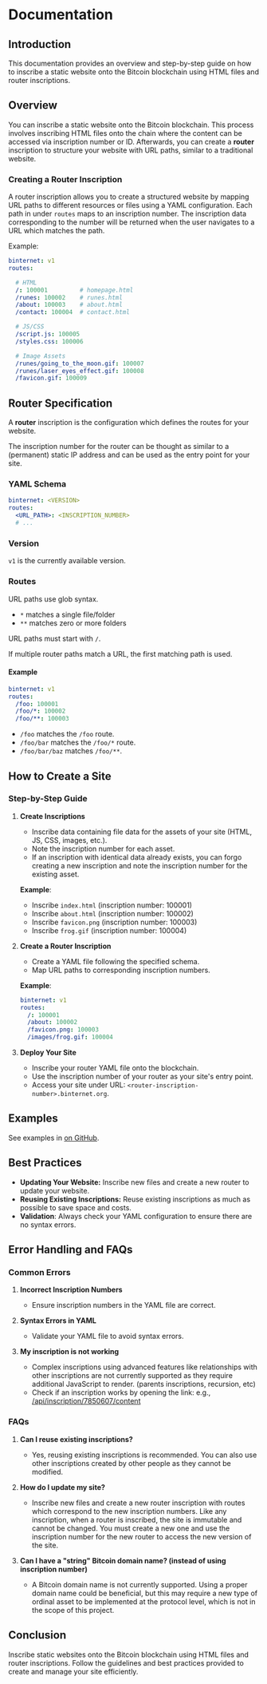 # Documentation

## Introduction

This documentation provides an overview and step-by-step guide on how to inscribe a static website
onto the Bitcoin blockchain using HTML files and router inscriptions.

## Overview

You can inscribe a static website onto the Bitcoin blockchain.
This process involves inscribing HTML files onto the chain where the content can be accessed via inscription number or ID.
Afterwards, you can create a **router** inscription to structure your website with URL paths,
similar to a traditional website.

### Creating a Router Inscription

A router inscription allows you to create a structured website by mapping URL paths to different
resources or files using a YAML configuration.
Each path in under `routes` maps to an inscription number.
The inscription data corresponding to the number will be returned when the user navigates to a URL
which matches the path.

Example:
```yaml
binternet: v1
routes:

  # HTML
  /: 100001         # homepage.html
  /runes: 100002    # runes.html
  /about: 100003    # about.html
  /contact: 100004  # contact.html

  # JS/CSS
  /script.js: 100005
  /styles.css: 100006

  # Image Assets
  /runes/going_to_the_moon.gif: 100007
  /runes/laser_eyes_effect.gif: 100008
  /favicon.gif: 100009
```

## Router Specification

A **router** inscription is the configuration which defines the routes for your website.

The inscription number for the router can be thought as similar to a (permanent) static IP address
and can be used as the entry point for your site.

### YAML Schema
```yaml
binternet: <VERSION>
routes:
  <URL_PATH>: <INSCRIPTION_NUMBER>
  # ...
```

### Version

`v1` is the currently available version.

### Routes

URL paths use glob syntax.
- `*` matches a single file/folder
- `**` matches zero or more folders

URL paths must start with `/`.

If multiple router paths match a URL, the first matching path is used.

#### Example

```yaml
binternet: v1
routes:
  /foo: 100001
  /foo/*: 100002
  /foo/**: 100003
```

- `/foo` matches the `/foo` route.
- `/foo/bar` matches the `/foo/*` route.
- `/foo/bar/baz` matches `/foo/**`.

## How to Create a Site

### Step-by-Step Guide

1. **Create Inscriptions**
   - Inscribe data containing file data for the assets of your site (HTML, JS, CSS, images, etc.).
   - Note the inscription number for each asset.
   - If an inscription with identical data already exists, you can forgo creating a new inscription and note the inscription number for the existing asset.

   **Example**:
   - Inscribe `index.html` (inscription number: 100001)
   - Inscribe `about.html` (inscription number: 100002)
   - Inscribe `favicon.png` (inscription number: 100003)
   - Inscribe `frog.gif` (inscription number: 100004)

2. **Create a Router Inscription**
   - Create a YAML file following the specified schema.
   - Map URL paths to corresponding inscription numbers.

    **Example**:
    ```yaml
    binternet: v1
    routes:
      /: 100001
      /about: 100002
      /favicon.png: 100003
      /images/frog.gif: 100004
    ```

3. **Deploy Your Site**
   - Inscribe your router YAML file onto the blockchain.
   - Use the inscription number of your router as your site's entry point.
   - Access your site under URL: `<router-inscription-number>.binternet.org`.

## Examples

See examples in [on GitHub](https://github.com/plasmatech8/binternet/tree/main/examples).

## Best Practices

- **Updating Your Website:** Inscribe new files and create a new router to update your website.
- **Reusing Existing Inscriptions:** Reuse existing inscriptions as much as possible to save space and costs.
- **Validation**: Always check your YAML configuration to ensure there are no syntax errors.

## Error Handling and FAQs

### Common Errors

1. **Incorrect Inscription Numbers**
   - Ensure inscription numbers in the YAML file are correct.

2. **Syntax Errors in YAML**
   - Validate your YAML file to avoid syntax errors.

3. **My inscription is not working**
    - Complex inscriptions using advanced features like relationships with other inscriptions are not currently supported as they require additional JavaScript to render. (parents inscriptions, recursion, etc)
    - Check if an inscription works by opening the link: e.g., <a href="/api/inscription/7850607/content" target="_blank">/api/inscription/7850607/content</a>

### FAQs

1. **Can I reuse existing inscriptions?**
   - Yes, reusing existing inscriptions is recommended. You can also use other inscriptions created by other people as they cannot be modified.

2. **How do I update my site?**
   - Inscribe new files and create a new router inscription with routes which correspond to the new inscription numbers. Like any inscription, when a router is inscribed, the site is immutable and cannot be changed. You must create a new one and use the inscription number for the new router to access the new version of the site.

3. **Can I have a "string" Bitcoin domain name? (instead of using inscription number)**
   - A Bitcoin domain name is not currently supported. Using a proper domain name could be beneficial, but this may require a new type of ordinal asset to be implemented at the protocol level, which is not in the scope of this project.

## Conclusion

Inscribe static websites onto the Bitcoin blockchain using HTML files and router inscriptions.
Follow the guidelines and best practices provided to create and manage your site efficiently.
